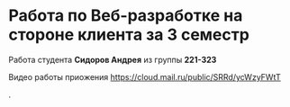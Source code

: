# Работа по Веб-разработке на стороне клиента за 3 семестр

Работа студента **Сидоров Андрея** из группы **221-323**

Видео работы приожения https://cloud.mail.ru/public/SRRd/ycWzyFWtT


.
